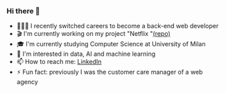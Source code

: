 ### Hi there 👋

- 👩🏻‍💻 I recently switched careers to become a back-end web developer
- 🎬 I'm currently working on my project "Netflix "<a href="https://github.com/marcellamalune/netflix">(repo)</a>
- 🎓 I'm currently studying Computer Science at University of Milan
- 🧠 I'm interested in data, AI and machine learning
- 📫 How to reach me: <a href="https://www.linkedin.com/in/marcellamalune/">LinkedIn</a>
- ⚡ Fun fact: previously I was the customer care manager of a web agency

<!--
**marcellamalune/marcellamalune** is a ✨ _special_ ✨ repository because its `README.md` (this file) appears on your GitHub profile.

Here are some ideas to get you started:

- 🔭 I’m currently working on ...
- 🌱 I’m currently learning ...
- 👯 I’m looking to collaborate on ...
- 🤔 I’m looking for help with ...
- 💬 Ask me about ...
- 📫 How to reach me: ...
- 😄 Pronouns: ...
- ⚡ Fun fact: ...
-->
